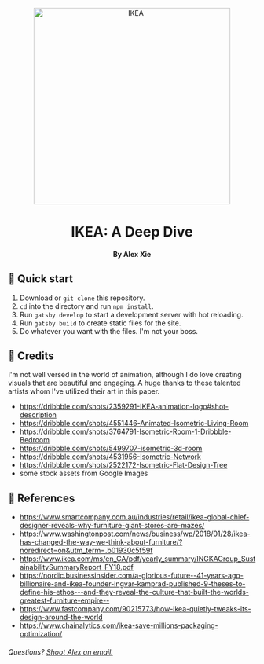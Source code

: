
<p align="center">
  <a href="https://www.ikea.com">
    <img alt="IKEA" src="https://i.pinimg.com/originals/87/57/3c/87573c4b482d35d350653994b2c96ad4.jpg" width="400" />
  </a>
</p>
<h1 align="center">
  IKEA: A Deep Dive
</h1>
<h4 align="center">
  By Alex Xie
</h4>

## 🚀 Quick start

1. Download or `git clone` this repository.
2. `cd` into the directory and run `npm install`.
3. Run `gatsby develop` to start a development server with hot reloading.
4. Run `gatsby build` to create static files for the site.
5. Do whatever you want with the files. I'm not your boss.


## 🙏 Credits
I'm not well versed in the world of animation, although I do love creating visuals that are beautiful and engaging. A huge thanks to these talented artists whom I've utilized their art in this paper.
  - https://dribbble.com/shots/2359291-IKEA-animation-logo#shot-description
  - https://dribbble.com/shots/4551446-Animated-Isometric-Living-Room
  - https://dribbble.com/shots/3764791-Isometric-Room-1-Dribbble-Bedroom
  - https://dribbble.com/shots/5499707-isometric-3d-room
  - https://dribbble.com/shots/4531956-Isometric-Network
  - https://dribbble.com/shots/2522172-Isometric-Flat-Design-Tree
  - some stock assets from Google Images


## 📖 References
  - https://www.smartcompany.com.au/industries/retail/ikea-global-chief-designer-reveals-why-furniture-giant-stores-are-mazes/
  - https://www.washingtonpost.com/news/business/wp/2018/01/28/ikea-has-changed-the-way-we-think-about-furniture/?noredirect=on&utm_term=.b01930c5f59f
  - https://www.ikea.com/ms/en_CA/pdf/yearly_summary/INGKAGroup_SustainabilitySummaryReport_FY18.pdf
  - https://nordic.businessinsider.com/a-glorious-future--41-years-ago-billionaire-and-ikea-founder-ingvar-kamprad-published-9-theses-to-define-his-ethos---and-they-reveal-the-culture-that-built-the-worlds-greatest-furniture-empire--
 - https://www.fastcompany.com/90215773/how-ikea-quietly-tweaks-its-design-around-the-world
 - https://www.chainalytics.com/ikea-save-millions-packaging-optimization/


###### Questions? [Shoot Alex an email.](mailto:hi@alexieyizhe.me)
